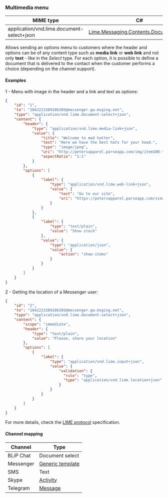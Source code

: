 ### Multimedia menu
| MIME type                                 | C#                                        |
|-------------------------------------------|-------------------------------------------|
| application/vnd.lime.document-select+json | [Lime.Messaging.Contents.DocumentSelect](https://github.com/takenet/lime-csharp/blob/master/src/Lime.Messaging/Contents/DocumentSelect.cs) |

Allows sending an options menu to customers where the header and options can be of any content type such as **media link** or **web link** and not only **text** - like in the *Select* type. For each option, it is possible to define a document that is delivered to the contact when the customer performs a choice (depending on the channel support).

#### Examples

1 - Menu with image in the header and a link and text as options:
```json
{
    "id": "1",
    "to": "1042221589186385@messenger.gw.msging.net",
    "type": "application/vnd.lime.document-select+json",
    "content": {
        "header": {
            "type": "application/vnd.lime.media-link+json",
            "value": {
                "title": "Welcome to mad hatter",
                "text": "Here we have the best hats for your head.",
                "type": "image/jpeg",
                "uri": "http://petersapparel.parseapp.com/img/item100-thumb.png",
                "aspectRatio": "1:1"
            }
        },
        "options": [
            {
                "label": {
                    "type": "application/vnd.lime.web-link+json",
                    "value": {
                        "text": "Go to our site",
                        "uri": "https://petersapparel.parseapp.com/view_item?item_id=100"
                    }
                }
            },
            {
                "label": {
                    "type": "text/plain",
                    "value": "Show stock"
                },
                "value": {
                    "type": "application/json",
                    "value": {
                        "action": "show-items"
                    }
                }
            }
        ]
    }
}
```

2 - Getting the location of a Messenger user:
```json
{
    "id": "2",
    "to": "1042221589186385@messenger.gw.msging.net",
    "type": "application/vnd.lime.document-select+json",
    "content": {
        "scope": "immediate",
        "header": {
            "type": "text/plain",
            "value": "Please, share your location"
        },
        "options": [
            {
                "label": {
                    "type": "application/vnd.lime.input+json",
                    "value": {     
                        "validation": {
                          "rule": "type",
                          "type": "application/vnd.lime.location+json"
                        } 
                    }
                }
            }
        ]
    }
}
```

For more details, check the [LIME protocol](http://limeprotocol.org/content-types.html#document-select) specification.

#### Channel mapping

| Channel            | Type                    | 
|--------------------|-------------------------|
| BLiP Chat          | Document select         |
| Messenger          | [Generic template](https://developers.facebook.com/docs/messenger-platform/send-api-reference/generic-template)|
| SMS                | Text                   |
| Skype              | [Activity](https://docs.botframework.com/en-us/skype/chat/#sending-messages-1)|
| Telegram           | [Message](https://core.telegram.org/bots/api#message)|

